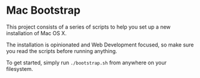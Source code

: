# Mac Bootstrap

This project consists of a series of scripts to help you set up a new installation of Mac OS X.

The installation is opinionated and Web Development focused, so make sure you read the scripts before running anything.

To get started, simply run `./bootstrap.sh` from anywhere on your filesystem.
